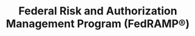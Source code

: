 ---
title: "Federal Risk and Authorization Management Program (FedRAMP®) "
description: "The Federal Risk and Authorization Management Program (FedRAMP®) provides a standardized approach to security authorizations for Cloud Service Offerings."
url-link: "https://www.fedramp.gov/"
type: "HTML"
gov-only: "false"
is-external: "true"
publication-date: "August 01, 2023"
reading-time: "25"
resource-type: "Information Slick"
filter: "technology"
audience: "security-compliance"
branded-offerings: "acquisition-policy-it-category"
---